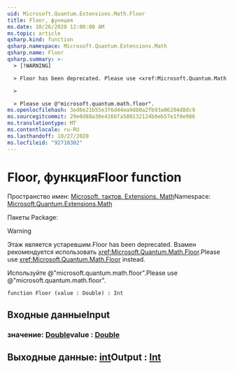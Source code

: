 ```yaml
---
uid: Microsoft.Quantum.Extensions.Math.Floor
title: Floor, функция
ms.date: 10/26/2020 12:00:00 AM
ms.topic: article
qsharp.kind: function
qsharp.namespace: Microsoft.Quantum.Extensions.Math
qsharp.name: Floor
qsharp.summary: >-
  > [!WARNING]

  > Floor has been deprecated. Please use <xref:Microsoft.Quantum.Math.Floor> instead.

  >

  > Please use @"microsoft.quantum.math.floor".
ms.openlocfilehash: 3ed6e21b55e3f6d44ea9d80a2fb93a06204d8dc9
ms.sourcegitcommit: 29e0d88a30e4166fa580132124b0eb57e1f0e986
ms.translationtype: MT
ms.contentlocale: ru-RU
ms.lasthandoff: 10/27/2020
ms.locfileid: "92710302"
---
```

# <a name="floor-function"></a><span data-ttu-id="bce83-102">Floor, функция</span><span class="sxs-lookup"><span data-stu-id="bce83-102">Floor function</span></span>

<span data-ttu-id="bce83-103">Пространство имен: [Microsoft. тактов. Extensions. Math](xref:Microsoft.Quantum.Extensions.Math)</span><span class="sxs-lookup"><span data-stu-id="bce83-103">Namespace: [Microsoft.Quantum.Extensions.Math](xref:Microsoft.Quantum.Extensions.Math)</span></span>

<span data-ttu-id="bce83-104">Пакеты [](https://nuget.org/packages/)</span><span class="sxs-lookup"><span data-stu-id="bce83-104">Package: [](https://nuget.org/packages/)</span></span>


> [!WARNING]
> <span data-ttu-id="bce83-105">Этаж является устаревшим.</span><span class="sxs-lookup"><span data-stu-id="bce83-105">Floor has been deprecated.</span></span> <span data-ttu-id="bce83-106">Взамен рекомендуется использовать <xref:Microsoft.Quantum.Math.Floor>.</span><span class="sxs-lookup"><span data-stu-id="bce83-106">Please use <xref:Microsoft.Quantum.Math.Floor> instead.</span></span>
>
> <span data-ttu-id="bce83-107">Используйте @"microsoft.quantum.math.floor".</span><span class="sxs-lookup"><span data-stu-id="bce83-107">Please use @"microsoft.quantum.math.floor".</span></span>



```qsharp
function Floor (value : Double) : Int
```


## <a name="input"></a><span data-ttu-id="bce83-108">Входные данные</span><span class="sxs-lookup"><span data-stu-id="bce83-108">Input</span></span>

### <a name="value--double"></a><span data-ttu-id="bce83-109">значение: [Double](xref:microsoft.quantum.lang-ref.double)</span><span class="sxs-lookup"><span data-stu-id="bce83-109">value : [Double](xref:microsoft.quantum.lang-ref.double)</span></span>





## <a name="output--int"></a><span data-ttu-id="bce83-110">Выходные данные: [int](xref:microsoft.quantum.lang-ref.int)</span><span class="sxs-lookup"><span data-stu-id="bce83-110">Output : [Int](xref:microsoft.quantum.lang-ref.int)</span></span>

